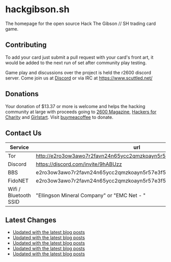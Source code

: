 # hackgibson.sh
The homepage for the open source Hack The Gibson // SH trading card game.


## Contributing

To add your card just submit a pull request with your card's front art, it would be added to the next run of set after community play testing.

Game play and discussions over the project is held the r2600 discord server. Come join us at [Discord](https://discord.com/invite/9hABUzz) or via IRC at https://www.scuttled.net/


## Donations

Your donation of $13.37 or more is welcome and helps the hacking community at large with proceeds going to [2600 Magazine](https://2600.com/), [Hackers for Charity](https://hackersforcharity.org) and [Girlstart](https://girlstart.org).  Visit [buymeacoffee](https://www.buymeacoffee.com/hackgibson.sh) to donate.


## Contact Us

Service | url
-|-
Tor | http://e2ro3ow3awo7r2favn24n65ycc2qmzkoayn5r57e3f56nvjwdcgg32ad.onion
Discord | https://discord.com/invite/9hABUzz
BBS | e2ro3ow3awo7r2favn24n65ycc2qmzkoayn5r57e3f56nvjwdcgg32ad.onion:23
FidoNET | e2ro3ow3awo7r2favn24n65ycc2qmzkoayn5r57e3f56nvjwdcgg32ad.onion:24554
Wifi / Bluetooth SSID | "Ellingson Mineral Company" or "EMC Net - <fidonet address>"

## Latest Changes
<!-- BLOG-POST-LIST:START -->
- [Updated with the latest blog posts](https://github.com/DFW2600/hackgibson.sh/commit/adeaa941be14b2b06265fb989f7731376dd93f45)
- [Updated with the latest blog posts](https://github.com/DFW2600/hackgibson.sh/commit/e30794391c8cd535debcab6fa41f8c9138cd227b)
- [Updated with the latest blog posts](https://github.com/DFW2600/hackgibson.sh/commit/a79ff790875874c3faf0cae1b09945ecbbb351bc)
- [Updated with the latest blog posts](https://github.com/DFW2600/hackgibson.sh/commit/347c074d70df2b0b4ac3a992d46541b3f4f417e9)
- [Updated with the latest blog posts](https://github.com/DFW2600/hackgibson.sh/commit/2e95d3b8ff8c204a5e38fbe58959b4d453e381b1)
<!-- BLOG-POST-LIST:END -->

